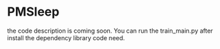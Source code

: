 # PMSleep
the code description is coming soon.
You can run the train_main.py after install the dependency library code need.
